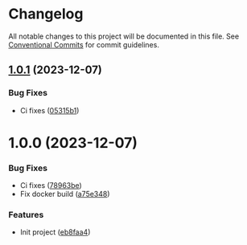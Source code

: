 # Changelog

All notable changes to this project will be documented in this file. See
[Conventional Commits](https://conventionalcommits.org) for commit guidelines.

## [1.0.1](https://github.com/stenic/go-git-backup/compare/v1.0.0...v1.0.1) (2023-12-07)


### Bug Fixes

* Ci fixes ([05315b1](https://github.com/stenic/go-git-backup/commit/05315b13b4ca6f3b93da0156d2ee50d017624946))

# 1.0.0 (2023-12-07)


### Bug Fixes

* Ci fixes ([78963be](https://github.com/stenic/go-git-backup/commit/78963bec71f77b9d9edaabee679cfecdcd02fab7))
* Fix docker build ([a75e348](https://github.com/stenic/go-git-backup/commit/a75e348c7995270881d00ca5cca85362c1f8b82c))


### Features

* Init project ([eb8faa4](https://github.com/stenic/go-git-backup/commit/eb8faa42b4e39900e224c5671067b0c63d6ec256))
